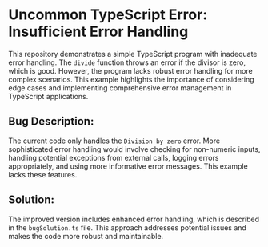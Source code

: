 # Uncommon TypeScript Error: Insufficient Error Handling

This repository demonstrates a simple TypeScript program with inadequate error handling. The `divide` function throws an error if the divisor is zero, which is good. However, the program lacks robust error handling for more complex scenarios.  This example highlights the importance of considering edge cases and implementing comprehensive error management in TypeScript applications.

## Bug Description:
The current code only handles the `Division by zero` error.  More sophisticated error handling would involve checking for non-numeric inputs, handling potential exceptions from external calls, logging errors appropriately, and using more informative error messages.  This example lacks these features.

## Solution:
The improved version includes enhanced error handling, which is described in the `bugSolution.ts` file. This approach addresses potential issues and makes the code more robust and maintainable.